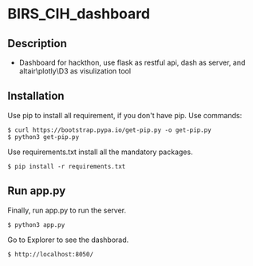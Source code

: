 # BIRS_CIH_dashboard
 
 
## Description

 -  Dashboard for hackthon, use flask as restful api, dash as server, and altair\plotly\D3 as visulization tool


## Installation

Use pip to install all requirement, if you don't have pip. Use commands:

    $ curl https://bootstrap.pypa.io/get-pip.py -o get-pip.py
    $ python3 get-pip.py
    
Use requirements.txt install all the mandatory packages.

    $ pip install -r requirements.txt 

## Run app.py

Finally, run app.py to run the server.

    $ python3 app.py

Go to Explorer to see the dashborad.

    $ http://localhost:8050/ 
